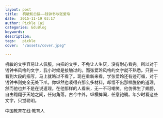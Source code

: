```yaml
---
layout: post  
title:  机敏和白描——钱钟书与张爱玲  
date:  2015-11-19 03:17  
author: Pickle Cai  
categories: EduBlog  
keywords: 
description:   
tags:	pickle   
cover:  "/assets/cover.jpeg"  

---  
```

    
机敏的文字容易让人佩服，白描的文字，不免让人生厌，没有耐心看完。所以对于钱钟书风格的文字，我小时候是接触过的。而张爱玲风格的文字就不熟悉。只要一看到大段的描写，马上就略过不看了。现在重新来看，学张爱玲还有迹可循，对于钱钟书则完全无处下爪。你纵然也凑得齐那么多材料，却悟不出那样脱俗的道理。然而他也并不是在说道理。在他那样的人看来，无一不可嘲笑。他仿佛生了翅膀，自由翱翔于天地之间，任何角落。古今中外，纵横捭阖，任意驰骋。年少时看这些文字，只觉聪明。

		    
 中国教育在线·教育人

